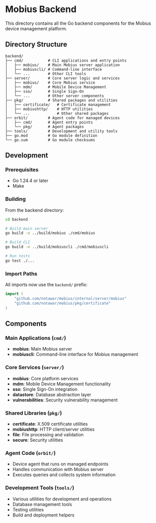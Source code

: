 # Mobius Backend

This directory contains all the Go backend components for the Mobius device management platform.

## Directory Structure

```
backend/
├── cmd/           # CLI applications and entry points
│   ├── mobius/    # Main Mobius server application
│   ├── mobiuscli/ # Command-line interface
│   └── ...        # Other CLI tools
├── server/        # Core server logic and services
│   ├── mobius/    # Core Mobius service
│   ├── mdm/       # Mobile Device Management
│   ├── sso/       # Single Sign-On
│   └── ...        # Other server components
├── pkg/           # Shared packages and utilities
│   ├── certificate/   # Certificate management
│   ├── mobiushttp/    # HTTP utilities
│   └── ...            # Other shared packages
├── orbit/         # Agent code for managed devices
│   ├── cmd/       # Agent entry points
│   └── pkg/       # Agent packages
├── tools/         # Development and utility tools
├── go.mod         # Go module definition
└── go.sum         # Go module checksums
```

## Development

### Prerequisites

- Go 1.24.4 or later
- Make

### Building

From the backend directory:

```bash
cd backend

# Build main server
go build -o ../build/mobius ./cmd/mobius

# Build CLI
go build -o ../build/mobiuscli ./cmd/mobiuscli

# Run tests
go test ./...
```

### Import Paths

All imports now use the `backend/` prefix:

```go
import (
    "github.com/notawar/mobius/internal/server/mobius"
    "github.com/notawar/mobius/pkg/certificate"
)
```

## Components

### Main Applications (`cmd/`)

- **mobius**: Main Mobius server
- **mobiuscli**: Command-line interface for Mobius management

### Core Services (`server/`)

- **mobius**: Core platform services
- **mdm**: Mobile Device Management functionality
- **sso**: Single Sign-On integration
- **datastore**: Database abstraction layer
- **vulnerabilities**: Security vulnerability management

### Shared Libraries (`pkg/`)

- **certificate**: X.509 certificate utilities
- **mobiushttp**: HTTP client/server utilities
- **file**: File processing and validation
- **secure**: Security utilities

### Agent Code (`orbit/`)

- Device agent that runs on managed endpoints
- Handles communication with Mobius server
- Executes queries and collects system information

### Development Tools (`tools/`)

- Various utilities for development and operations
- Database management tools
- Testing utilities
- Build and deployment helpers
